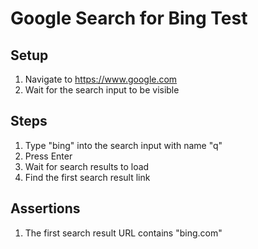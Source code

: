 # Google Search for Bing Test

## Setup
1. Navigate to https://www.google.com
2. Wait for the search input to be visible

## Steps
1. Type "bing" into the search input with name "q"
2. Press Enter
3. Wait for search results to load
4. Find the first search result link

## Assertions
1. The first search result URL contains "bing.com" 